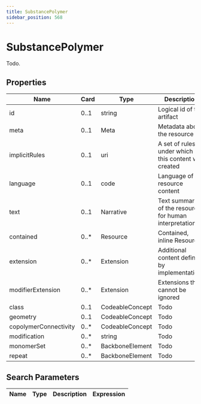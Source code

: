 ```yaml
---
title: SubstancePolymer
sidebar_position: 568
---
```


# SubstancePolymer

Todo.

## Properties

| Name                  | Card  | Type            | Description                                            |
| --------------------- | ----- | --------------- | ------------------------------------------------------ |
| id                    | 0..1  | string          | Logical id of this artifact                            |
| meta                  | 0..1  | Meta            | Metadata about the resource                            |
| implicitRules         | 0..1  | uri             | A set of rules under which this content was created    |
| language              | 0..1  | code            | Language of the resource content                       |
| text                  | 0..1  | Narrative       | Text summary of the resource, for human interpretation |
| contained             | 0..\* | Resource        | Contained, inline Resources                            |
| extension             | 0..\* | Extension       | Additional content defined by implementations          |
| modifierExtension     | 0..\* | Extension       | Extensions that cannot be ignored                      |
| class                 | 0..1  | CodeableConcept | Todo                                                   |
| geometry              | 0..1  | CodeableConcept | Todo                                                   |
| copolymerConnectivity | 0..\* | CodeableConcept | Todo                                                   |
| modification          | 0..\* | string          | Todo                                                   |
| monomerSet            | 0..\* | BackboneElement | Todo                                                   |
| repeat                | 0..\* | BackboneElement | Todo                                                   |

## Search Parameters

| Name | Type | Description | Expression |
| ---- | ---- | ----------- | ---------- |
